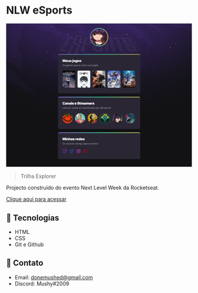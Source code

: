 # NLW eSports 

![preview](./.github/preview.png)

> Trilha Explorer

Projecto construído do evento Next Level Week da Rocketseat.

[Clique aqui para acessar](https://onimushy.github.io/NLW-Esports-Explorer/)
## 🔧 Tecnologias

- HTML
- CSS
- Git e Github

## 🔗 Contato

 - Email: donemushed@gmail.com
- Discord: Mushy#2009
 